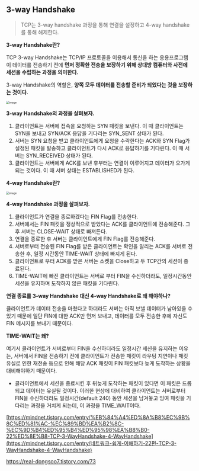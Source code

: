 ## 3-way Handshake

> TCP는 3-way handshake 과정을 통해 연결을 설정하고 4-way handshake를 통해 해제한다.

**3-way Handshake란?**

TCP 3-way Handshake는 TCP/IP 프로토콜을 이용해서 통신을 하는 응용프로그램이 데이터를 전송하기 전에 **먼저 정확한 전송을 보장하기 위해 상대방 컴퓨터와 사전에 세션을 수립하는 과정을 의미한다.**

3-way Handshake의 역할은, **양쪽 모두 데이터를 전송할 준비가 되었다는 것을 보장하는 것이다.**

<img src="https://user-images.githubusercontent.com/40616436/81503765-6e7ace80-9320-11ea-82d6-49e00e900c36.png" alt="image" style="zoom:50%;" />

**3-way Handshake의 과정을 살펴보자.**

1. 클라이언트는 서버에 접속을 요청하는 SYN 패킷을 보낸다. 이 때 클라이언트는 SYN을 보내고 SYN/ACK 응답을 기다리는 SYN_SENT 상태가 된다.
2. 서버는 SYN 요청을 받고 클라이언트에게 요청을 수락한다는 ACK와 SYN Flag가 설정된 패킷을 발송하고 클라이언트가 다시 ACK로 응답하기를 기다린다. 이 때 서버는 SYN_RECEIVED 상태가 된다.
3. 클라이언트는 서버에게 ACK를 보낸 후부터는 연결이 이루어지고 데이터가 오가게 되는 것이다. 이 때 서버 상태는 ESTABLISHED가 된다.



 **4-way Handshake란?**



<img src="https://user-images.githubusercontent.com/40616436/81503940-7a1ac500-9321-11ea-9442-d1b86065188c.png" alt="image" style="zoom:50%;" />

**4-way Handshake 과정을 살펴보자.**

1. 클라이언트가 연결을 종료하겠다는 FIN Flag를 전송한다.
2. 서버에서는 FIN 패킷을 정상적으로 받았다는 ACK를 클라이언트에 전송해준다. 그 후 서버는 CLOSE-WAIT 상태로 빠져든다.
3. 연결을 종료한 후 서버는 클라이언트에게 FIN Flag를 전송해준다.
4. 서버로부터 전송된 FIN Flag를 받은 클라이언트는 확인을 알리는 ACK를 서버로 전송한 후, 일정 시간동안 TIME-WAIT 상태에 빠지게 된다.
5. 클라이언트로 부터 ACK를 받은 서버는 소켓을 Close하고 두 TCP간의 세션이 종료된다.
6. TIME-WAIT에 빠진 클라이언트는 서버로 부터 FIN을 수신하더라도, 일정시간동안 세션을 유지하며 도착하지 않은 패킷을 기다린다.



**연결 종료를 3-way Handshake 대신 4-way Handshake로 왜 해야하나?**

클라이언트가 데이터 전송을 마쳤다고 하더라도 서버는 아직 보낼 데이터가 남아있을 수 있기 때문에 일단 FIN에 대한 ACK만 먼저 보내고, 데이터를 모두 전송한 후에 자신도 FIN 메시지를 보내기 때문이다.



**TIME-WAIT는 왜?**

여기서 클라이언트가 서버로부터 FIN을 수신하더라도 일정시간 세션을 유지하는 이유는, 서버에서 FIN을 전송하기 전에 클라이언트가 전송한 패킷이 라우팅 지연이나 패킷 유실로 인한 재전송 등으로 인해 해당 ACK 패킷이 FIN 패킷보다 늦게 도착하는 상황을 대비해야하기 때문이다.

- 클라이언트에서 세션을 종료시킨 후 뒤늦게 도착하는 패킷이 있다면 이 패킷은 드롭되고 데이터는 유실될 것이다. 이러한 현상에 대비하여 클라이언트는 서버로부터 FIN을 수신하더라도 일정시간(default 240) 동안 세션을 남겨놓고 잉여 패킷을 기다리는 과정을 거치게 되는데, 이 과정을 TIME_WAIT이다.



[https://mindnet.tistory.com/entry/%EB%84%A4%ED%8A%B8%EC%9B%8C%ED%81%AC-%EC%89%BD%EA%B2%8C-%EC%9D%B4%ED%95%B4%ED%95%98%EA%B8%B0-22%ED%8E%B8-TCP-3-WayHandshake-4-WayHandshake](https://mindnet.tistory.com/entry/네트워크-쉽게-이해하기-22편-TCP-3-WayHandshake-4-WayHandshake)



https://real-dongsoo7.tistory.com/73





